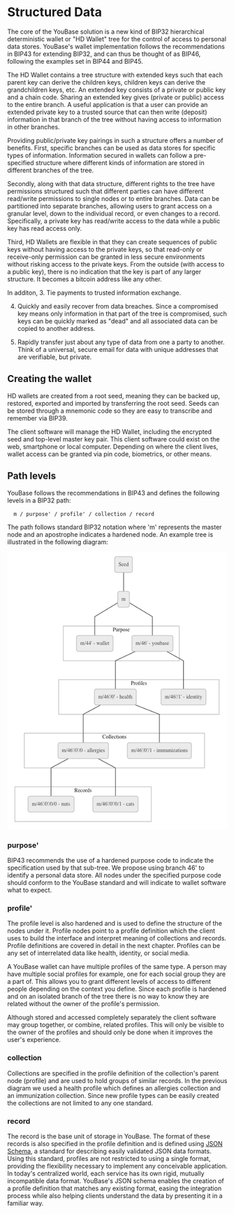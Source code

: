 # Structured Data

The core of the YouBase solution is a new kind of BIP32 hierarchical deterministic wallet or "HD Wallet" tree for the control of access to personal data stores.  YouBase's wallet implementation follows the recommendations in BIP43 for extending BIP32, and can thus be thought of as BIP46, following the examples set in BIP44 and BIP45.

The HD Wallet contains a tree structure with extended keys such that each parent key can derive the children keys, children keys can derive the grandchildren keys, etc. An extended key consists of a private or public key and a chain code.  Sharing an extended key gives (private or public) access to the entire branch. A useful application is that a user can provide an extended private key to a trusted source that can then write (deposit) information in that branch of the tree without having access to information in other branches.

Providing public/private key pairings in such a structure offers a number of benefits. First, specific branches can be used as data stores for specific types of information. Information secured in wallets can follow a pre-specified structure where different kinds of information are stored in different branches of the tree. 

Secondly, along with that data structure, different rights to the tree have permissions structured such that different parties can have different read/write permissions to single nodes or to entire branches. Data can be partitioned into separate branches, allowing users to grant access on a granular level, down to the individual record, or even changes to a record. Specifically, a private key has read/write access to the data while a public key has read access only.

Third, HD Wallets are flexible in that they can create sequences of public keys without having access to the private keys, so that read-only or receive-only permission can be granted in less secure environments without risking access to the private keys. From the outside (with access to a public key), there is no indication that the key is part of any larger structure. It becomes a bitcoin address like any other.

In additon, 
3. Tie payments to trusted information exchange.

4. Quickly and easily recover from data breaches. Since a compromised key means only information in that part of the tree is compromised, such keys can be quickly marked as "dead" and all associated data can be copied to another address.

5. Rapidly transfer just about any type of data from one a party to another. Think of a universal, secure email for data with unique addresses that are verifiable, but private.

## Creating the wallet

HD wallets are created from a root seed, meaning they can be backed up, restored, exported and imported by transferring the root seed. Seeds can be stored through a mnemonic code so they are easy to transcribe and remember via BIP39.

The client software will manage the HD Wallet, including the encrypted seed and top-level master key pair. This client software could exist on the web, smartphone or local computer. Depending on where the client lives, wallet access can be granted via pin code, biometrics, or other means.


## Path levels

YouBase follows the recommendations in BIP43 and defines the following levels in a BIP32 path:

```
  m / purpose' / profile' / collection / record
```

The path follows standard BIP32 notation where 'm' represents the master node and an apostrophe indicates a hardened node. An example tree is illustrated in the following diagram:

![Structured Data](/diagrams/structured-data.png)

### purpose'

BIP43 recommends the use of a hardened purpose code to indicate the specification used by that sub-tree. We propose using branch 46' to identify a personal data store. All nodes under the specified purpose code should conform to the YouBase standard and will indicate to wallet software what to expect.

### profile'

The profile level is also hardened and is used to define the structure of the nodes under it. Profile nodes point to a profile definition which the client uses to build the interface and interpret meaning of collections and records. Profile definitions are covered in detail in the next chapter. Profiles can be any set of interrelated data like health, identity, or social media.

A YouBase wallet can have multiple profiles of the same type. A person may have multiple social profiles for example, one for each social group they are a part of. This allows you to grant different levels of access to different people depending on the context you define. Since each profile is hardened and on an isolated branch of the tree there is no way to know they are related without the owner of the profile's permission.

Although stored and accessed completely separately the client software may group together, or combine, related profiles. This will only be visible to the owner of the profiles and should only be done when it improves the user's experience.

### collection

Collections are specified in the profile definition of the collection's parent node (profile) and are used to hold groups of similar records. In the previous diagram we used a health profile which defines an allergies collection and an immunization collection. Since new profile types can be easily created the collections are not limited to any one standard.

### record

The record is the base unit of storage in YouBase. The format of these records is also specified in the profile definition and is defined using [JSON Schema](http://json-schema.org), a standard for describing easily validated JSON data formats.  Using this standard, profiles are not restricted to using a single format, providing the flexibility necessary to implement any conceivable application. In today's centralized world, each service has its own rigid, mutually incompatible data format. YouBase's JSON schema enables the creation of a profile definition that matches any existing format, easing the integration process while also helping clients understand the data by presenting it in a familiar way.
